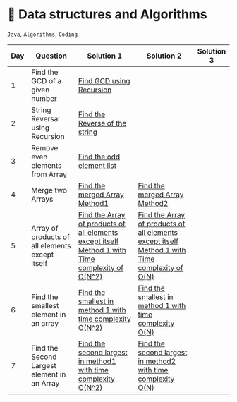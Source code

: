 # :rocket: Data structures and Algorithms

`Java`, `Algorithms`, `Coding`




| Day | Question | Solution 1 | Solution 2 | Solution 3
|----|-------|-------|-----|-----|
| 1 | Find the GCD of a given number | [Find GCD using Recursion](Recursion/FindGCD.java) | | |
| 2 | String Reversal using Recursion | [Find the Reverse of the string](String/StringReverse.java)| | |
| 3 | Remove even elements from Array | [Find the odd element list](Arrays/TestPrimeNumbers/Arrays/RemoveEvenElements.java)| | |
| 4 | Merge two Arrays | [Find the merged Array Method1](Arrays/TestPrimeNumbers/Arrays/MergeTwoArrays.java)| [Find the merged Array Method2](Arrays/TestPrimeNumbers/Arrays/AnotherMergeArrays.java) | |
| 5 | Array of products of all elements except itself | [Find the Array of products of all elements except itself Method 1 with Time complexity of O(N^2)](Arrays/TestPrimeNumbers/Arrays/ProductExceptTheElement.java)| [Find the Array of products of all elements except itself Method 1 with Time complexity of O(N)](Arrays/TestPrimeNumbers/Arrays/ProductExceptElementItself.java)| |
| 6 | Find the smallest element in an array | [Find the smallest in method 1 with time complexity O(N^2)](Arrays/TestPrimeNumbers/Arrays/CheckMinimumOne.java)| [Find the smallest in method 1 with time complexity O(N)](Arrays/TestPrimeNumbers/Arrays/CheckMinimumTwo.java)| |
| 7 | Find the Second Largest element in an Array | [Find the second largest in method1 with time complexity O(N^2)](Arrays/TestPrimeNumbers/Arrays/SecondLargest.java)| [Find the second largest in method2 with time complexity O(N)](Arrays/TestPrimeNumbers/Arrays/SecondLargestTwo.java)| |